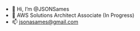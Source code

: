- 👋 Hi, I’m @JSONSames
- 🌱 AWS Solutions Architect Associate (In Progress)
- 📫 jsonasames@gmail.com

